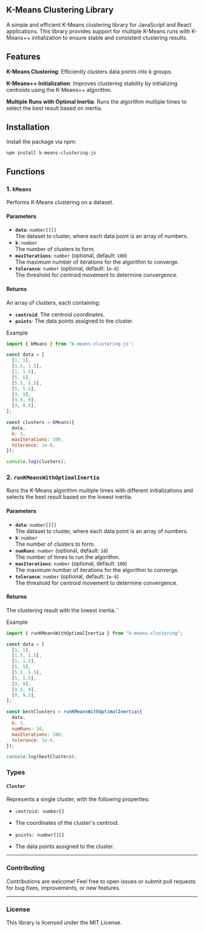 ## K-Means Clustering Library

A simple and efficient K-Means clustering library for JavaScript and React applications. This library provides support for multiple K-Means runs with K-Means++ initialization to ensure stable and consistent clustering results.

## Features

**K-Means Clustering**: Efficiently clusters data points into k groups.

**K-Means++ Initialization**: Improves clustering stability by initializing centroids using the K-Means++ algorithm.

**Multiple Runs with Optimal Inertia**: Runs the algorithm multiple times to select the best result based on inertia.

## Installation

Install the package via npm:

`npm install k-means-clustering-js`

## Functions

### 1. `kMeans`

Performs K-Means clustering on a dataset.

#### Parameters

- **`data`**: `number[][]`  
  The dataset to cluster, where each data point is an array of numbers.
- **`k`**: `number`  
  The number of clusters to form.
- **`maxIterations`**: `number` (optional, default: `100`)  
  The maximum number of iterations for the algorithm to converge.
- **`tolerance`**: `number` (optional, default: `1e-6`)  
  The threshold for centroid movement to determine convergence.

#### Returns

An array of clusters, each containing:

- **`centroid`**: The centroid coordinates.
- **`points`**: The data points assigned to the cluster.

Example

```javascript
import { kMeans } from "k-means-clustering-js";

const data = [
  [1, 1],
  [1.5, 1.5],
  [1, 1.5],
  [5, 5],
  [5.5, 5.5],
  [5, 5.5],
  [9, 9],
  [9.5, 9],
  [9, 9.5],
];

const clusters = kMeans({
  data,
  k: 3,
  maxIterations: 100,
  tolerance: 1e-6,
});

console.log(clusters);
```

### 2. `runKMeansWithOptimalInertia`

Runs the K-Means algorithm multiple times with different initializations and selects the best result based on the lowest inertia.

#### Parameters

- **`data`**: `number[][]`  
  The dataset to cluster, where each data point is an array of numbers.
- **`k`**: `number`  
  The number of clusters to form.
- **`numRuns`**: `number` (optional, default: `10`)  
  The number of times to run the algorithm.
- **`maxIterations`**: `number` (optional, default: `100`)  
  The maximum number of iterations for the algorithm to converge.
- **`tolerance`**: `number` (optional, default: `1e-6`)  
  The threshold for centroid movement to determine convergence.

#### Returns

The clustering result with the lowest inertia.``

Example

```javascript
import { runKMeansWithOptimalInertia } from "k-means-clustering";

const data = [
  [1, 1],
  [1.5, 1.5],
  [1, 1.5],
  [5, 5],
  [5.5, 5.5],
  [5, 5.5],
  [9, 9],
  [9.5, 9],
  [9, 9.5],
];

const bestClusters = runKMeansWithOptimalInertia({
  data,
  k: 3,
  numRuns: 10,
  maxIterations: 100,
  tolerance: 1e-6,
});

console.log(bestClusters);
```

### Types

#### `Cluster`

Represents a single cluster, with the following properties:

- `centroid: number[]`
- The coordinates of the cluster's centroid.

- `points: number[][]`
- The data points assigned to the cluster.

---

### Contributing

Contributions are welcome! Feel free to open issues or submit pull requests for bug fixes, improvements, or new features.

---

### License

This library is licensed under the MIT License.
